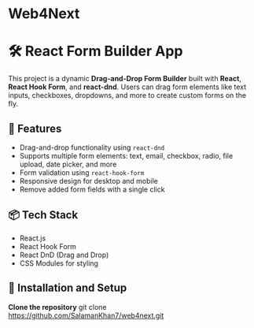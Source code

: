 # Web4Next

# 🛠️ React Form Builder App

This project is a dynamic **Drag-and-Drop Form Builder** built with **React**, **React Hook Form**, and **react-dnd**. Users can drag form elements like text inputs, checkboxes, dropdowns, and more to create custom forms on the fly.

## 🚀 Features

- Drag-and-drop functionality using `react-dnd`
- Supports multiple form elements: text, email, checkbox, radio, file upload, date picker, and more
- Form validation using `react-hook-form`
- Responsive design for desktop and mobile
- Remove added form fields with a single click

## 📦 Tech Stack

- React.js
- React Hook Form
- React DnD (Drag and Drop)
- CSS Modules for styling

## 🔧 Installation and Setup

**Clone the repository**
git clone https://github.com/SalamanKhan7/web4next.git
